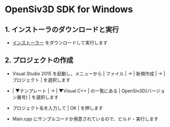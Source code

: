 <h1>OpenSiv3D SDK for Windows</h1>

## 1. インストーラのダウンロードと実行 ##
- <a href="http://siv3d.jp/downloads/Siv3D/OpenSiv3D(0.0.2)Installer.exe">インストーラー</a> をダウンロードして実行します

## 2. プロジェクトの作成
- Visual Studio 2015 を起動し、メニューから | ファイル | → | 新規作成 | → | プロジェクト | を選択します

- | ▼テンプレート | → | ▼Visual C++ | の一覧にある | OpenSiv3D(バージョン番号) | を選択します

-  プロジェクト名を入力して | OK | を押します

- Main.cpp にサンプルコードか用意されているので、ビルド・実行します
